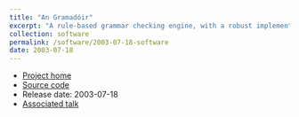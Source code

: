 ```yaml
---
title: "An Gramadóir"
excerpt: "A rule-based grammar checking engine, with a robust implementation for Irish (Gaeilge)"
collection: software
permalink: /software/2003-07-18-software
date: 2003-07-18
---
```


* [Project home](https://cadhan.com/gramadoir/)
* [Source code](https://github.com/kscanne/gramadoir)
* Release date: 2003-07-18
* [Associated talk](/talks/2008-06-12-talk)

